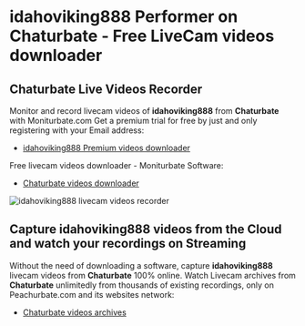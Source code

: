 # idahoviking888 Performer on Chaturbate - Free LiveCam videos downloader

## Chaturbate Live Videos Recorder

Monitor and record livecam videos of **idahoviking888** from **Chaturbate** with Moniturbate.com
Get a premium trial for free by just and only registering with your Email address:
* [idahoviking888 Premium videos downloader](https://moniturbate.com/request-demo-licence-key.html)

Free livecam videos downloader - Moniturbate Software:
* [Chaturbate videos downloader](https://moniturbate.com/moniturbate-download-software.html)

![idahoviking888 livecam videos recorder](https://peachurnet.com/templates/moniturbate-software.png)


## Capture idahoviking888 videos from the Cloud and watch your recordings on Streaming

Without the need of downloading a software, capture **idahoviking888** livecam videos from **Chaturbate** 100% online.
Watch Livecam archives from **Chaturbate** unlimitedly from thousands of existing recordings, only on Peachurbate.com and its websites network:
* [Chaturbate videos archives](https://peachurnet.com/)